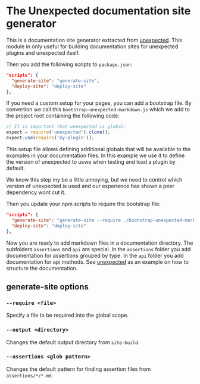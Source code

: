 # The Unexpected documentation site generator

This is a documentation site generator extracted from
[unexpected](http://unexpectedjs.github.io/). This module in only
useful for building documentation sites for unexpected plugins and
unexpected itself.

Then you add the following scripts to `package.json`:

```json
"scripts": {
  "generate-site": "generate-site",
  "deploy-site": "deploy-site"
},
```

If you need a custom setup for your pages, you can add a bootstrap file. By
convertion we call this `bootstrap-unexpected-markdown.js` which we add to
the project root containing the following code:

```js
// It is important that unexpected is global:
expect = require('unexpected').clone();
expect.use(require('my-plugin'));
```

This setup file allows defining additional globals that will be available to
the examples in your documentation files. In this example we use it to define
the version of unexpected to uswe when testing and load a plugin by default.

We know this step my be a little annoying, but we need to control which version
of unexpected is used and our experience has shown a peer dependency wont cut it.

Then you update your npm scripts to require the bootstrap file:

```json
"scripts": {
  "generate-site": "generate-site --require ./bootstrap-unexpected-markdown.js",
  "deploy-site": "deploy-site"
},
```

Now you are ready to add markdown files in a documentation directory. The
subfolders `assertions` and `api` are special. In the `assertions`
folder you add documentation for assertions grouped by type. In the
`api` folder you add documentation for api methods. See
[unexpected](https://github.com/unexpectedjs/unexpected/tree/master/documentation)
as an example on how to structure the documentation.

## generate-site options

### `--require <file>`

Specify a file to be required into the global scope.

### `--output <directory>`

Changes the default output directory from `site-build`.

### `--assertions <glob pattern>`

Changes the default pattern for finding assertion files from `assertions/*/*.md`.
